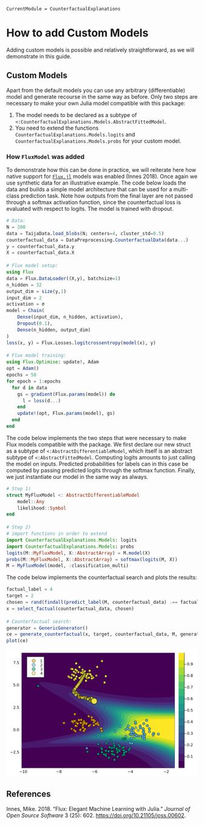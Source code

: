 

``` @meta
CurrentModule = CounterfactualExplanations 
```

# How to add Custom Models

Adding custom models is possible and relatively straightforward, as we will demonstrate in this guide.

## Custom Models

Apart from the default models you can use any arbitrary (differentiable) model and generate recourse in the same way as before. Only two steps are necessary to make your own Julia model compatible with this package:

1.  The model needs to be declared as a subtype of `<:CounterfactualExplanations.Models.AbstractFittedModel`.
2.  You need to extend the functions `CounterfactualExplanations.Models.logits` and `CounterfactualExplanations.Models.probs` for your custom model.

### How `FluxModel` was added

To demonstrate how this can be done in practice, we will reiterate here how native support for [`Flux.jl`](https://fluxml.ai/) models was enabled (Innes 2018). Once again we use synthetic data for an illustrative example. The code below loads the data and builds a simple model architecture that can be used for a multi-class prediction task. Note how outputs from the final layer are not passed through a softmax activation function, since the counterfactual loss is evaluated with respect to logits. The model is trained with dropout.

``` julia
# Data:
N = 200
data = TaijaData.load_blobs(N; centers=4, cluster_std=0.5)
counterfactual_data = DataPreprocessing.CounterfactualData(data...)
y = counterfactual_data.y
X = counterfactual_data.X

# Flux model setup: 
using Flux
data = Flux.DataLoader((X,y), batchsize=1)
n_hidden = 32
output_dim = size(y,1)
input_dim = 2
activation = σ
model = Chain(
    Dense(input_dim, n_hidden, activation),
    Dropout(0.1),
    Dense(n_hidden, output_dim)
)  
loss(x, y) = Flux.Losses.logitcrossentropy(model(x), y)

# Flux model training:
using Flux.Optimise: update!, Adam
opt = Adam()
epochs = 50
for epoch = 1:epochs
  for d in data
    gs = gradient(Flux.params(model)) do
      l = loss(d...)
    end
    update!(opt, Flux.params(model), gs)
  end
end
```

The code below implements the two steps that were necessary to make Flux models compatible with the package. We first declare our new struct as a subtype of `<:AbstractDifferentiableModel`, which itself is an abstract subtype of `<:AbstractFittedModel`. Computing logits amounts to just calling the model on inputs. Predicted probabilities for labels can in this case be computed by passing predicted logits through the softmax function. Finally, we just instantiate our model in the same way as always.

``` julia
# Step 1)
struct MyFluxModel <: AbstractDifferentiableModel
    model::Any
    likelihood::Symbol
end

# Step 2)
# import functions in order to extend
import CounterfactualExplanations.Models: logits
import CounterfactualExplanations.Models: probs 
logits(M::MyFluxModel, X::AbstractArray) = M.model(X)
probs(M::MyFluxModel, X::AbstractArray) = softmax(logits(M, X))
M = MyFluxModel(model, :classification_multi)
```

The code below implements the counterfactual search and plots the results:

``` julia
factual_label = 4
target = 2
chosen = rand(findall(predict_label(M, counterfactual_data) .== factual_label))
x = select_factual(counterfactual_data, chosen)  

# Counterfactual search:
generator = GenericGenerator()
ce = generate_counterfactual(x, target, counterfactual_data, M, generator)
plot(ce)
```

![](custom_models_files/figure-commonmark/cell-5-output-1.svg)

## References

Innes, Mike. 2018. “Flux: Elegant Machine Learning with Julia.” *Journal of Open Source Software* 3 (25): 602. <https://doi.org/10.21105/joss.00602>.
